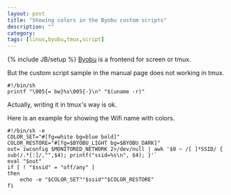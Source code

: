 ```yaml
---
layout: post
title: "Showing colors in the Byobu custom scripts"
description: ""
category: 
tags: [linux,byobu,tmux,script]
---
```

{% include JB/setup %}
[Byobu](byobu.co) is a frontend for screen or tmux.

But the custom script sample in the manual page does not working in tmux.

	#!/bin/sh
	printf "\005{= bw}%s\005{-}\n" "$(uname -r)"

Actually, writing it in tmux's way is ok.

Here is an example for showing the Wifi name with colors.

	#!/bin/sh -e
	COLOR_SET="#[fg=white bg=blue bold]"
	COLOR_RESTORE="#[fg=$BYOBU_LIGHT bg=$BYOBU_DARK]"
	out=`iwconfig $MONITORED_NETWORK 2>/dev/null | awk '$0 ~ /[ ]*SSID/ { sub(/.*[:]/,"",$4); printf("ssid=%s\n", $4); }'`
	eval "$out"
	if [ ! "$ssid" = "off/any" ]
	then
		echo -e "$COLOR_SET""$ssid""$COLOR_RESTORE"
	fi

